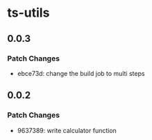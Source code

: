 # ts-utils

## 0.0.3

### Patch Changes

- ebce73d: change the build job to multi steps

## 0.0.2

### Patch Changes

- 9637389: write calculator function
